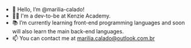 - 👋 Hello, I’m @marilia-calado! 
- 👩‍💻 I'm a dev-to-be at Kenzie Academy.
- 📚 I’m currently learning front-end programming languages and soon will also learn the main back-end languages.
- 📫 You can contact me at marilia.calado@outlook.com.br

<!---
marilia-calado/marilia-calado is a ✨ special ✨ repository because its `README.md` (this file) appears on your GitHub profile.
You can click the Preview link to take a look at your changes.
--->
